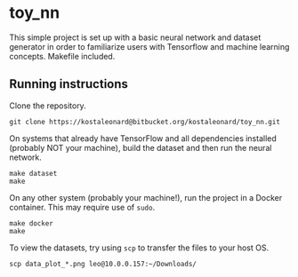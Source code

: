 # toy_nn

This simple project is set up with a basic neural network and dataset generator in order to familiarize users with Tensorflow and machine learning concepts. Makefile included.

## Running instructions

Clone the repository.

```
git clone https://kostaleonard@bitbucket.org/kostaleonard/toy_nn.git
```

On systems that already have TensorFlow and all dependencies installed (probably NOT your machine), build the dataset and then run the neural network.

```
make dataset
make
```

On any other system (probably your machine!), run the project in a Docker container. This may require use of `sudo`.

```
make docker
make
```

To view the datasets, try using `scp` to transfer the files to your host OS.

```
scp data_plot_*.png leo@10.0.0.157:~/Downloads/
```

